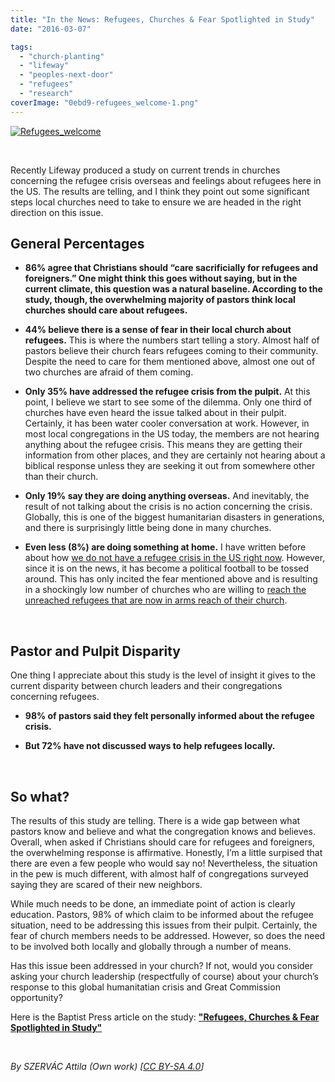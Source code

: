 ```yaml
---
title: "In the News: Refugees, Churches & Fear Spotlighted in Study"
date: "2016-03-07"

tags: 
  - "church-planting"
  - "lifeway"
  - "peoples-next-door"
  - "refugees"
  - "research"
coverImage: "0ebd9-refugees_welcome-1.png"
---
```


[![Refugees_welcome](images/b4a4a-refugees_welcome.png)](https://keelancook.files.wordpress.com/2020/08/b4a4a-refugees_welcome.png)

 

Recently Lifeway produced a study on current trends in churches concerning the refugee crisis overseas and feelings about refugees here in the US. The results are telling, and I think they point out some significant steps local churches need to take to ensure we are headed in the right direction on this issue.

## **General Percentages**

- ****86% agree that Christians should “care sacrificially for refugees and foreigners.”** One might think this goes without saying, but in the current climate, this question was a natural baseline. According to the study, though, the overwhelming majority of pastors think local churches should care about refugees.**

- **44% believe there is a sense of fear in their local church about refugees.** This is where the numbers start telling a story. Almost half of pastors believe their church fears refugees coming to their community. Despite the need to care for them mentioned above, almost one out of two churches are afraid of them coming.

- **Only 35% have addressed the refugee crisis from the pulpit.** At this point, I believe we start to see some of the dilemma. Only one third of churches have even heard the issue talked about in their pulpit. Certainly, it has been water cooler conversation at work. However, in most local congregations in the US today, the members are not hearing anything about the refugee crisis. This means they are getting their information from other places, and they are certainly not hearing about a biblical response unless they are seeking it out from somewhere other than their church.

- **Only 19% say they are doing anything overseas.** And inevitably, the result of not talking about the crisis is no action concerning the crisis. Globally, this is one of the biggest humanitarian disasters in generations, and there is surprisingly little being done in many churches.

- **Even less (8%) are doing something at home.** I have written before about how [we do not have a refugee crisis in the US right now](http://blog.keelancook.com/2016/02/breaking-down-the-refugee-crisis.html). However, since it is on the news, it has become a political football to be tossed around. This has only incited the fear mentioned above and is resulting in a shockingly low number of churches who are willing to [reach the unreached refugees that are now in arms reach of their church](http://blog.keelancook.com/2015/10/peoples-next-door-what-are-you-going-to-do-about-it.html).

 

## **Pastor and Pulpit Disparity**

One thing I appreciate about this study is the level of insight it gives to the current disparity between church leaders and their congregations concerning refugees.

- ****98% of pastors said they felt personally informed about the refugee crisis.****

- **But 72% have not discussed ways to help refugees locally.**

 

## **So what?**

The results of this study are telling. There is a wide gap between what pastors know and believe and what the congregation knows and believes. Overall, when asked if Christians should care for refugees and foreigners, the overwhelming response is affirmative. Honestly, I’m a little surpised that there are even a few people who would say no! Nevertheless, the situation in the pew is much different, with almost half of congregations surveyed saying they are scared of their new neighbors.

While much needs to be done, an immediate point of action is clearly education. Pastors, 98% of which claim to be informed about the refugee situation, need to be addressing this issues from their pulpit. Certainly, the fear of church members needs to be addressed. However, so does the need to be involved both locally and globally through a number of means.

Has this issue been addressed in your church? If not, would you consider asking your church leadership (respectfully of course) about your church’s response to this global humanitatian crisis and Great Commission opportunity?

Here is the Baptist Press article on the study: **["Refugees, Churches & Fear Spotlighted in Study"](http://www.bpnews.net/46400/refugees-churches-and-fear-spotlighted-in-study)**

 

 _By SZERVÁC Attila (Own work) \[[CC BY-SA 4.0](http://creativecommons.org/licenses/by-sa/4.0)\]_
